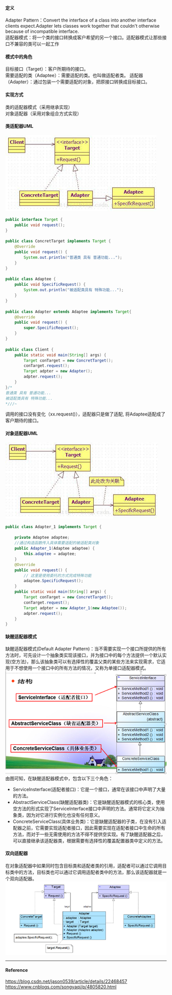 ﻿#### 定义  
Adapter Pattern：Convert the interface of a class into another interface clients expect.Adapter lets classes work together that couldn't otherwise because of incompatible interface.  
适配器模式：将一个类的接口转换成客户希望的另一个接口。适配器模式让那些接口不兼容的类可以一起工作
#### 模式中的角色
目标接口（Target）：客户所期待的接口。  
需要适配的类（Adaptee）：需要适配的类。也叫做适配者类。
适配器（Adapter）：通过包装一个需要适配的对象，把原接口转换成目标接口。
#### 实现方式  
类的适配器模式（采用继承实现）  
对象适配器（采用对象组合方式实现）  
#### 类适配器UML
![AdapterPattern](https://github.com/Fulun/blog/blob/master/images/AdapterPattern.jpg)
```Java
public interface Target {
	public void request();
}

public class ConcretTarget implements Target {
	@Override
	public void request() {
		System.out.println("普通类 具有 普通功能...");
	}
}

public class Adaptee {
	public void SpecificRequest() {
		System.out.println("被适配类具有 特殊功能...");
	}
}

public class Adapter extends Adaptee implements Target{
	@Override
	public void request() {
		super.SpecificRequest();
	}
}

public class Client {
	public static void main(String[] args) {
		Target conTarget = new ConcretTarget();
		conTarget.request();
		Target adpter = new Adapter();
		adpter.request();
	}
}/*
普通类 具有 普通功能...
被适配类具有 特殊功能...
*///~
```
调用的接口没有变化（xx.request()），适配器只是做了适配, 将Adaptee适配成了客户期待的接口。  
#### 对象适配器UML  
![AdapterPattern](https://github.com/Fulun/blog/blob/master/images/AdapterPattern-1.jpg)
```Java
public class Adapter_1 implements Target {

	private Adaptee adaptee;
	//通过构造函数传入具体需要适配的被适配类对象  
	public Adapter_1(Adaptee adaptee) {
		this.adaptee = adaptee;
	}
	@Override
	public void request() {
		// 这里是使用委托的方式完成特殊功能
		adaptee.SpecificRequest();
	}
	public static void main(String[] args) {
		Target conTarget = new ConcretTarget();
		conTarget.request();
		Target adpter = new Adapter_1(new Adaptee());
		adpter.request();
	}
}
```
#### 缺醒适配器模式
缺醒适配器模式(Default Adapter Pattern)：当不需要实现一个接口所提供的所有方法时，可先设计一个抽象类实现该接口，并为接口中的每个方法提供一个默认实现(空方法)，那么该抽象类可以有选择性的覆盖父类的某些方法来实现需求，它适用于不想使用一个接口中的所有方法的情况，又称为单接口适配器模式。
![AdapterPattern](https://github.com/Fulun/blog/blob/master/images/defaultAdapterPattern.png)  
由图可知，在缺醒适配器模式中，包含以下三个角色：
- ServiceInsterface(适配者接口)：它是一个接口，通常在该接口中声明了大量的方法。
- AbstractServiceClass(缺醒适配器类)：它是缺醒适配器模式的核心类，使用空方法的形式实现了ServiceInterface接口中声明的方法。通常将它定义为抽象类，因为对它进行实例化也没有任何意义。
- ConcreteServiceClass(具体业务类)：它是缺醒适配器的子类，在没有引入适配器之前，它需要实现适配者接口，因此需要实现在适配者接口中生命的所有方法，而对于一些无需使用的方法不得不提供空实现。有了缺醒适配器之后，可以直接继承该适配器类，根据需要有选择性的覆盖配置器类中定义的方法。
#### 双向适配器
在对象适配器中如果同时包含目标类和适配者类的引用，适配者可以通过它调用目标类中的方法，目标类也可以通过它调用适配者类中的方法，那么该适配器就是一个双向适配器。
![AdapterPattern](https://github.com/Fulun/blog/blob/master/images/bidirectionalAdapter.png)
***
#### Reference
https://blog.csdn.net/jason0539/article/details/22468457  
https://www.cnblogs.com/songyaqi/p/4805820.html

